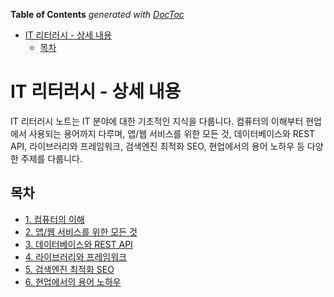 <!-- START doctoc generated TOC please keep comment here to allow auto update -->
<!-- DON'T EDIT THIS SECTION, INSTEAD RE-RUN doctoc TO UPDATE -->
**Table of Contents**  *generated with [DocToc](https://github.com/thlorenz/doctoc)*

- [IT 리터러시 - 상세 내용](#it-%EB%A6%AC%ED%84%B0%EB%9F%AC%EC%8B%9C---%EC%83%81%EC%84%B8-%EB%82%B4%EC%9A%A9)
  - [목차](#%EB%AA%A9%EC%B0%A8)

<!-- END doctoc generated TOC please keep comment here to allow auto update -->

# IT 리터러시 - 상세 내용

IT 리터러시 노트는 IT 분야에 대한 기초적인 지식을 다룹니다. 컴퓨터의 이해부터 현업에서 사용되는 용어까지 다루며, 앱/웹 서비스를 위한 모든 것, 데이터베이스와 REST API, 라이브러리와 프레임워크, 검색엔진 최적화 SEO, 현업에서의 용어 노하우 등 다양한 주제를 다룹니다.

## 목차

- [1. 컴퓨터의 이해](./1.%20컴퓨터의%20이해.md)
- [2. 앱/웹 서비스를 위한 모든 것](./2.%20앱웹%20서비스를%20위한%20모든%20것.md)
- [3. 데이터베이스와 REST API](./3.%20데이터베이스와%20REST%20API.md)
- [4. 라이브러리와 프레임워크](./4.%20라이브러리와%20프레임워크.md)
- [5. 검색엔진 최적화 SEO](./5.%20검색엔진%20최적화%20SEO.md)
- [6. 현업에서의 용어 노하우](./6.%20현업에서의%20용어%20노하우.md)